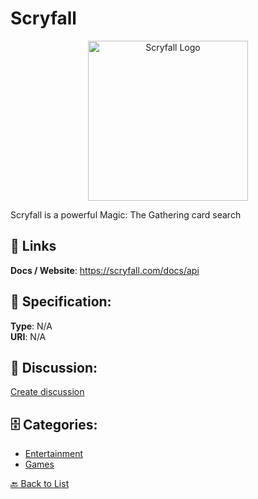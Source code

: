 # Scryfall
<p align="center">
    <img width="256" src="https://raw.githubusercontent.com/apis-list/apis-list/main/apis/scryfall/logo_256x256.png" alt="Scryfall Logo"/>
</p>

Scryfall is a powerful Magic: The Gathering card search

##  🔗 Links
**Docs / Website**: https://scryfall.com/docs/api

## 🧬 Specification:
**Type**: N/A  
**URI**: N/A

## 💬 Discussion:
[Create discussion](https://github.com/apis-list/apis-list/discussions/new)

## 🗄️ Categories:
- [Entertainment](https://github.com/apis-list/apis-list#entertainment)
- [Games](https://github.com/apis-list/apis-list#games)




[🔙 Back to List](https://github.com/apis-list/apis-list)
